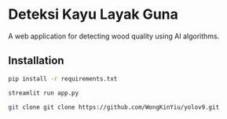 # Deteksi Kayu Layak Guna

A web application for detecting wood quality using AI algorithms.

## Installation

```bash
pip install -r requirements.txt

streamlit run app.py

git clone git clone https://github.com/WongKinYiu/yolov9.git 
